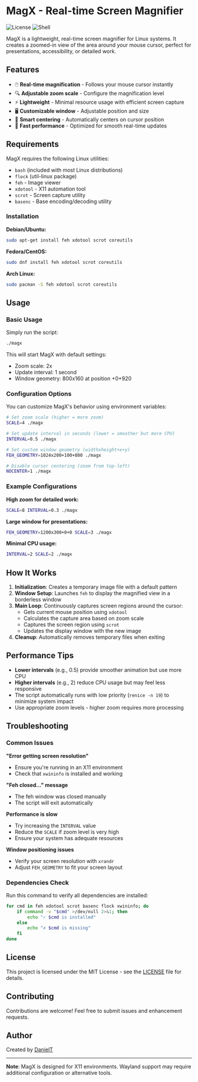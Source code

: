 # MagX - Real-time Screen Magnifier

![License](https://img.shields.io/badge/license-MIT-blue.svg)
![Shell](https://img.shields.io/badge/shell-bash-green.svg)

MagX is a lightweight, real-time screen magnifier for Linux systems. It creates a zoomed-in view of the area around your mouse cursor, perfect for presentations, accessibility, or detailed work.

## Features

- 🖱️ **Real-time magnification** - Follows your mouse cursor instantly
- 🔍 **Adjustable zoom scale** - Configure the magnification level
- ⚡ **Lightweight** - Minimal resource usage with efficient screen capture
- 🖥️ **Customizable window** - Adjustable position and size
- 🎯 **Smart centering** - Automatically centers on cursor position
- 🚀 **Fast performance** - Optimized for smooth real-time updates

## Requirements

MagX requires the following Linux utilities:

- `bash` (included with most Linux distributions)
- `flock` (util-linux package)
- `feh` - Image viewer
- `xdotool` - X11 automation tool
- `scrot` - Screen capture utility
- `basenc` - Base encoding/decoding utility

### Installation

**Debian/Ubuntu:**
```bash
sudo apt-get install feh xdotool scrot coreutils
```

**Fedora/CentOS:**
```bash
sudo dnf install feh xdotool scrot coreutils
```

**Arch Linux:**
```bash
sudo pacman -S feh xdotool scrot coreutils
```

## Usage

### Basic Usage

Simply run the script:
```bash
./magx
```

This will start MagX with default settings:
- Zoom scale: 2x
- Update interval: 1 second
- Window geometry: 800x160 at position +0+920

### Configuration Options

You can customize MagX's behavior using environment variables:

```bash
# Set zoom scale (higher = more zoom)
SCALE=4 ./magx

# Set update interval in seconds (lower = smoother but more CPU)
INTERVAL=0.5 ./magx

# Set custom window geometry (widthxheight+x+y)
FEH_GEOMETRY=1024x200+100+800 ./magx

# Disable cursor centering (zoom from top-left)
NOCENTER=1 ./magx
```

### Example Configurations

**High zoom for detailed work:**
```bash
SCALE=8 INTERVAL=0.3 ./magx
```

**Large window for presentations:**
```bash
FEH_GEOMETRY=1200x300+0+0 SCALE=3 ./magx
```

**Minimal CPU usage:**
```bash
INTERVAL=2 SCALE=2 ./magx
```

## How It Works

1. **Initialization**: Creates a temporary image file with a default pattern
2. **Window Setup**: Launches `feh` to display the magnified view in a borderless window
3. **Main Loop**: Continuously captures screen regions around the cursor:
   - Gets current mouse position using `xdotool`
   - Calculates the capture area based on zoom scale
   - Captures the screen region using `scrot`
   - Updates the display window with the new image
4. **Cleanup**: Automatically removes temporary files when exiting

## Performance Tips

- **Lower intervals** (e.g., 0.5) provide smoother animation but use more CPU
- **Higher intervals** (e.g., 2) reduce CPU usage but may feel less responsive
- The script automatically runs with low priority (`renice -n 19`) to minimize system impact
- Use appropriate zoom levels - higher zoom requires more processing

## Troubleshooting

### Common Issues

**"Error getting screen resolution"**
- Ensure you're running in an X11 environment
- Check that `xwininfo` is installed and working

**"Feh closed..." message**
- The feh window was closed manually
- The script will exit automatically

**Performance is slow**
- Try increasing the `INTERVAL` value
- Reduce the `SCALE` if zoom level is very high
- Ensure your system has adequate resources

**Window positioning issues**
- Verify your screen resolution with `xrandr`
- Adjust `FEH_GEOMETRY` to fit your screen layout

### Dependencies Check

Run this command to verify all dependencies are installed:
```bash
for cmd in feh xdotool scrot basenc flock xwininfo; do
    if command -v "$cmd" >/dev/null 2>&1; then
        echo "✓ $cmd is installed"
    else
        echo "✗ $cmd is missing"
    fi
done
```

## License

This project is licensed under the MIT License - see the [LICENSE](LICENSE) file for details.

## Contributing

Contributions are welcome! Feel free to submit issues and enhancement requests.

## Author

Created by [DanielT](https://github.com/elblah/magx)

---

**Note**: MagX is designed for X11 environments. Wayland support may require additional configuration or alternative tools.